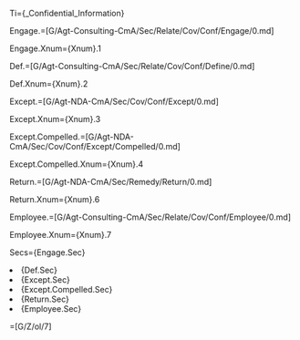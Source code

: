 Ti={_Confidential_Information}

Engage.=[G/Agt-Consulting-CmA/Sec/Relate/Cov/Conf/Engage/0.md]

Engage.Xnum={Xnum}.1

Def.=[G/Agt-Consulting-CmA/Sec/Relate/Cov/Conf/Define/0.md]

Def.Xnum={Xnum}.2

Except.=[G/Agt-NDA-CmA/Sec/Cov/Conf/Except/0.md]

Except.Xnum={Xnum}.3

Except.Compelled.=[G/Agt-NDA-CmA/Sec/Cov/Conf/Except/Compelled/0.md]

Except.Compelled.Xnum={Xnum}.4

Return.=[G/Agt-NDA-CmA/Sec/Remedy/Return/0.md]

Return.Xnum={Xnum}.6

Employee.=[G/Agt-Consulting-CmA/Sec/Relate/Cov/Conf/Employee/0.md]

Employee.Xnum={Xnum}.7

Secs={Engage.Sec}<li>{Def.Sec}<li>{Except.Sec}<li>{Except.Compelled.Sec}<li>{Return.Sec}<li>{Employee.Sec}

=[G/Z/ol/7]
